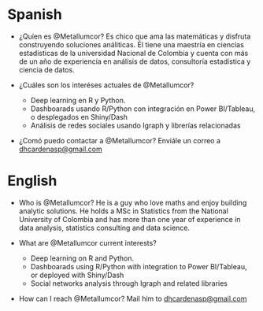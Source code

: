 # Spanish

- ¿Quíen es @Metallumcor? Es chico que ama las matemáticas y disfruta construyendo soluciones análiticas. 
Él tiene una maestría en ciencias estadísticas de la universidad Nacional de Colombia y cuenta con más de un
año de experiencía en análisis de datos, consultoría estadística y ciencia de datos.

- ¿Cuáles son los interéses actuales de @Metallumcor? 
  * Deep learning en R y Python.
  * Dashboarads usando R/Python con integración en Power BI/Tableau, o desplegados en Shiny/Dash
  * Análisis de redes sociales usando Igraph y librerías relacionadas
  
- ¿Comó puedo contactar a @Metallumcor? Enviále un correo a dhcardenasp@gmail.com

# English

- Who is @Metallumcor? He is a guy who love maths and enjoy building analytic solutions. 
He holds a MSc in Statistics from the National University of Colombia and has more than one year of experience
in data analysis, statistics consulting and data science.

- What are @Metallumcor current interests? 
  * Deep learning on R and Python.
  * Dashboarads using R/Python with integration to Power BI/Tableau, or deployed with Shiny/Dash
  * Social networks analysis through Igraph and related libraries
  
- How can I reach @Metallumcor? Mail him to dhcardenasp@gmail.com

<!---
Metallumcor/Metallumcor is a ✨ special ✨ repository because its `README.md` (this file) appears on your GitHub profile.
You can click the Preview link to take a look at your changes.
--->
